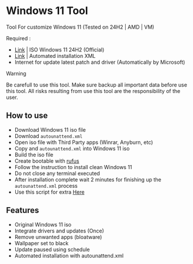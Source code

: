 # Windows 11 Tool
Tool For customize Windows 11 (Tested on 24H2 | AMD | VM)

Required :
- [Link](https://www.microsoft.com/en-us/software-download/windows11) | ISO Windows 11 24H2 (Official)
- [Link](./Tool/autounattend.xml) | Automated installation XML
- Internet for update latest patch and driver (Automatically by Microsoft)

> [!WARNING] 
> Be carefull to use this tool. Make sure backup all important data before use this tool. All risks resulting from use this tool are the responsibility of the user.

## How to use
- Download Windows 11 iso file
- Download `autounattend.xml`
- Open iso file with Third Party apps  (Winrar, Anyburn, etc)
- Copy and `autounattend.xml` into Windows 11 iso
- Build the iso file
- Create bootable with [rufus](https://rufus.ie/id/)
- Follow the instruction to install clean Windows 11
- Do not close any terminal executed
- After installation complete wait 2 minutes for
  finishing up the `autounattend.xml` process
- Use this script for extra [Here](https://github.com/coolq4s/Win-ALTF4/releases/tag/Windows-Script)


## Features
- Original Windows 11 iso
- Integrate drivers and updates (Once)
- Remove unwanted apps (bloatware)
- Wallpaper set to black
- Update paused using schedule
- Automated installation with autounattend.xml
